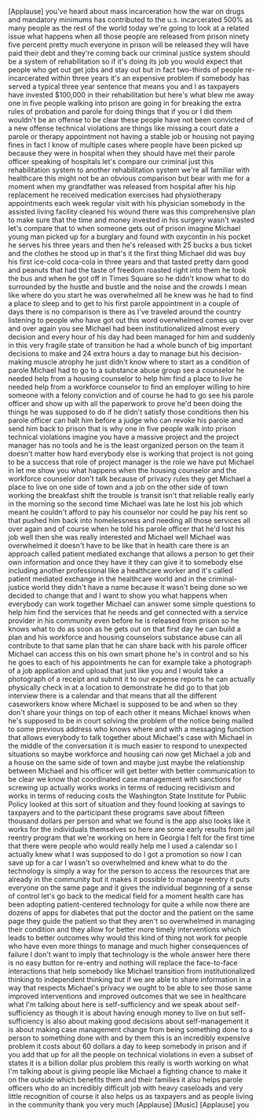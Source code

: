 
[Applause]
you&#39;ve heard about mass incarceration
how the war on drugs and mandatory
minimums has contributed to the u.s.
incarcerated 500% as many people as the
rest of the world today we&#39;re going to
look at a related issue what happens
when all those people are released from
prison ninety five percent pretty much
everyone in prison will be released they
will have paid their debt and they&#39;re
coming back our criminal justice system
should be a system of rehabilitation so
if it&#39;s doing its job you would expect
that people who get out get jobs and
stay out but in fact two-thirds of
people re-incarcerated within three
years it&#39;s an expensive problem if
somebody has served a typical three year
sentence that means you and I as
taxpayers have invested $100,000 in
their rehabilitation but here&#39;s what
blew me away one in five people walking
into prison are going in for breaking
the extra rules of probation and parole
for doing things that if you or I did
them wouldn&#39;t be an offense to be clear
these people have not been convicted of
a new offense technical violations are
things like missing a court date a
parole or therapy appointment not having
a stable job or housing not paying fines
in fact I know of multiple cases where
people have been picked up because they
were in hospital when they should have
met their parole officer speaking of
hospitals let&#39;s compare our criminal
just this rehabilitation system to
another rehabilitation system we&#39;re all
familiar with healthcare this might not
be an obvious comparison but bear with
me for a moment
when my grandfather was released from
hospital after his hip replacement he
received medication exercises had
physiotherapy appointments each week
regular visit with his physician
somebody in the assisted living facility
cleaned his wound
there was this comprehensive plan to
make sure that the time and money
invested in his surgery wasn&#39;t wasted
let&#39;s compare that to when someone gets
out of prison
imagine Michael young man picked up for
a burglary and found with oxycontin in
his pocket he serves his three years and
then he&#39;s released with 25 bucks a bus
ticket and the clothes he stood up in
that&#39;s it the first thing Michael did
was buy his first ice-cold coca-cola in
three years and that tasted pretty darn
good and peanuts that had the taste of
freedom roasted right into them he took
the bus and when he got off in Times
Square so he didn&#39;t know what to do
surrounded by the hustle and bustle and
the noise and the crowds I mean like
where do you start he was overwhelmed
all he knew was he had to find a place
to sleep and to get to his first parole
appointment in a couple of days there is
no comparison is there as I&#39;ve traveled
around the country listening to people
who have got out this word overwhelmed
comes up over and over again you see
Michael had been institutionalized
almost every decision and every hour of
his day had been managed for him and
suddenly in this very fragile state of
transition he had a whole bunch of big
important decisions to make and 24
extra hours a day to manage but his
decision-making muscle atrophy he just
didn&#39;t know where to start as a
condition of parole Michael had to go to
a substance abuse group see a counselor
he needed help from a housing counselor
to help him find a place to live he
needed help from a workforce counselor
to find an employer willing to hire
someone with a felony conviction and of
course he had to go see his parole
officer and show up with all the
paperwork to prove he&#39;d been doing the
things he was supposed to do if he
didn&#39;t satisfy those conditions then his
parole officer can halt him before a
judge who can revoke his parole and send
him back to prison
that is why one in five people walk into
prison technical violations imagine you
have a massive project and the project
manager has no tools and he is the least
organized person on the team it doesn&#39;t
matter how hard everybody else is
working that project is not going to be
a success that role of project manager
is the role we have put Michael in let
me show you what happens when the
housing counselor and the workforce
counselor don&#39;t talk because of privacy
rules they get Michael a place to live
on one side of town and a job on the
other side of town working the breakfast
shift the trouble is
transit isn&#39;t that reliable really early
in the morning so the second time
Michael was late he lost his job which
meant he couldn&#39;t afford to pay his
counselor nor could he pay his rent so
that pushed him back into homelessness
and needing all those services all over
again and of course when he told his
parole officer that he&#39;d lost his job
well then she was really interested
and Michael well Michael was overwhelmed
it doesn&#39;t have to be like that in
health care there is an approach called
patient mediated exchange that allows a
person to get their own information and
once they have it they can give it to
somebody else including another
professional like a healthcare worker
and it&#39;s called patient mediated
exchange in the healthcare world and in
the criminal-justice world they didn&#39;t
have a name because it wasn&#39;t being done
so we decided to change that and I want
to show you what happens when everybody
can work together Michael can answer
some simple questions to help him find
the services that he needs and get
connected with a service provider in his
community even before he is released
from prison so he knows what to do as
soon as he gets out on that first day he
can build a plan and his workforce and
housing counselors substance abuse can
all contribute to that same plan that he
can share back with his parole officer
Michael can access this on his own smart
phone he&#39;s in control and so his he goes
to each of his appointments he can for
example take a photograph of a job
application and upload that just like
you and I would take a photograph of a
receipt and submit it to our expense
reports he can actually physically check
in at a location to demonstrate he did
go to that job interview there is a
calendar and that means that all the
different caseworkers know where Michael
is supposed to be and when so they don&#39;t
share your things on top of each other
it means Michael knows when he&#39;s
supposed to be in court solving the
problem of the notice being mailed to
some previous address who knows where
and with a messaging function that
allows everybody to talk together about
Michael&#39;s case with Michael in the
middle of the conversation it is much
easier to respond to unexpected
situations
so maybe workforce and housing can now
get Michael a job and a house on the
same side of town and maybe just maybe
the relationship between Michael and his
officer will get better with better
communication to be clear we know that
coordinated case management with
sanctions for screwing up actually works
works in terms of reducing recidivism
and works in terms of reducing costs
the Washington State Institute for
Public Policy looked at this sort of
situation and they found looking at
savings to taxpayers and to the
participant these programs save about
fifteen thousand dollars per person and
what we found is the app also looks like
it works for the individuals themselves
so here are some early results from jail
reentry program that we&#39;re working on
here in Georgia I felt for the first
time that there were people who would
really help me I used a calendar so I
actually knew what I was supposed to do
I got a promotion so now I can save up
for a car I wasn&#39;t so overwhelmed and
knew what to do the technology is simply
a way for the person to access the
resources that are already in the
community but it makes it possible to
manage reentry it puts everyone on the
same page and it gives the individual
beginning of a sense of control let&#39;s go
back to the medical field for a moment
health care has been
adopting patient-centered technology for
quite a while now there are dozens of
apps for diabetes that put the doctor
and the patient on the same page they
guide the patient so that they aren&#39;t so
overwhelmed in managing their condition
and they allow for better more timely
interventions which leads to better
outcomes why would this kind of thing
not work for people who have even more
things to manage and much higher
consequences of failure I don&#39;t want to
imply that technology is the whole
answer here there is no easy button for
re-entry and nothing will replace the
face-to-face interactions that help
somebody like Michael transition from
institutionalized thinking to
independent thinking but if we are able
to share information in a way that
respects Michael&#39;s privacy we ought to
be able to see those same improved
interventions and improved outcomes that
we see in healthcare what I&#39;m talking
about here is self-sufficiency and we
speak about self-sufficiency as though
it is about having enough money to live
on
but self-sufficiency is also about
making good decisions about
self-management it is about making case
management change from being something
done to a person to something done with
and by them this is an incredibly
expensive problem it costs about 60
dollars a day to keep somebody in prison
and if you add that up for all the
people on technical violations in even a
subset of states it is a billion dollar
plus problem this really is worth
working on what I&#39;m talking about is
giving people like Michael a fighting
chance to make it on the outside
which benefits them and their families
it also helps parole officers who do an
incredibly difficult job with heavy
caseloads and very little recognition of
course it also helps us as taxpayers and
as people living in the community thank
you very much
[Applause]
[Music]
[Applause]
you
